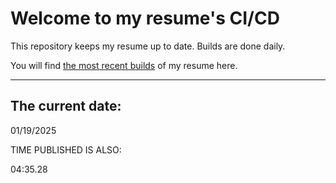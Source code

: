 # Welcome to my resume's CI/CD
This repository keeps my resume up to date. Builds are done daily.
  
You will find [the most recent builds](output/) of my resume here.
* * *
 
## The current date:  
 01/19/2025 
   
  
  
 TIME PUBLISHED IS ALSO: 
  
 04:35.28 
  
  
